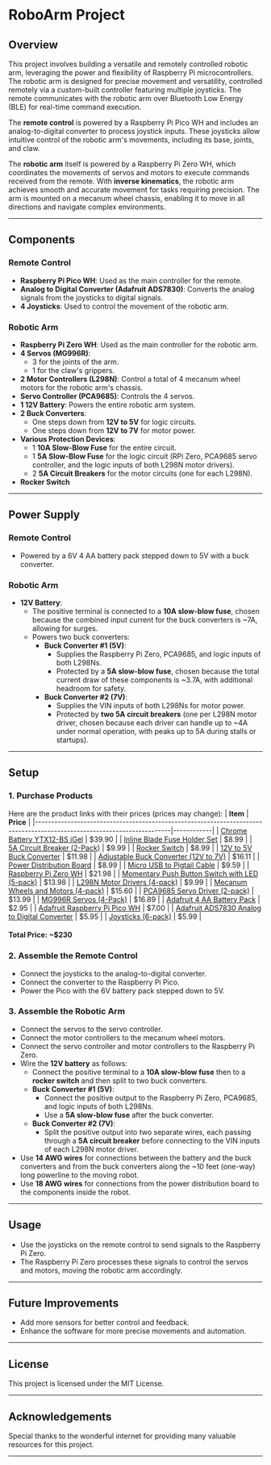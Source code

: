 # RoboArm Project

## Overview
This project involves building a versatile and remotely controlled robotic arm, leveraging the power and flexibility of Raspberry Pi microcontrollers. The robotic arm is designed for precise movement and versatility, controlled remotely via a custom-built controller featuring multiple joysticks. The remote communicates with the robotic arm over Bluetooth Low Energy (BLE) for real-time command execution.

The **remote control** is powered by a Raspberry Pi Pico WH and includes an analog-to-digital converter to process joystick inputs. These joysticks allow intuitive control of the robotic arm's movements, including its base, joints, and claw.

The **robotic arm** itself is powered by a Raspberry Pi Zero WH, which coordinates the movements of servos and motors to execute commands received from the remote. With **inverse kinematics**, the robotic arm achieves smooth and accurate movement for tasks requiring precision. The arm is mounted on a mecanum wheel chassis, enabling it to move in all directions and navigate complex environments.

---

## Components

### Remote Control
- **Raspberry Pi Pico WH**: Used as the main controller for the remote.
- **Analog to Digital Converter (Adafruit ADS7830)**: Converts the analog signals from the joysticks to digital signals.
- **4 Joysticks**: Used to control the movement of the robotic arm.

### Robotic Arm
- **Raspberry Pi Zero WH**: Used as the main controller for the robotic arm.
- **4 Servos (MG996R)**:
  - 3 for the joints of the arm.
  - 1 for the claw's grippers.
- **2 Motor Controllers (L298N)**: Control a total of 4 mecanum wheel motors for the robotic arm's chassis.
- **Servo Controller (PCA9685)**: Controls the 4 servos.
- **1 12V Battery**: Powers the entire robotic arm system.
- **2 Buck Converters**:
  - One steps down from **12V to 5V** for logic circuits.
  - One steps down from **12V to 7V** for motor power.
- **Various Protection Devices**:
  - 1 **10A Slow-Blow Fuse** for the entire circuit.
  - 1 **5A Slow-Blow Fuse** for the logic circuit (RPi Zero, PCA9685 servo controller, and the logic inputs of both L298N motor drivers).
  - 2 **5A Circuit Breakers** for the motor circuits (one for each L298N).
- **Rocker Switch**

---

## Power Supply

### Remote Control
- Powered by a 6V 4 AA battery pack stepped down to 5V with a buck converter.

### Robotic Arm
- **12V Battery**:
  - The positive terminal is connected to a **10A slow-blow fuse**, chosen because the combined input current for the buck converters is ~7A, allowing for surges.
  - Powers two buck converters:
    - **Buck Converter #1 (5V)**:
      - Supplies the Raspberry Pi Zero, PCA9685, and logic inputs of both L298Ns.
      - Protected by a **5A slow-blow fuse**, chosen because the total current draw of these components is ~3.7A, with additional headroom for safety.
    - **Buck Converter #2 (7V)**:
      - Supplies the VIN inputs of both L298Ns for motor power.
      - Protected by **two 5A circuit breakers** (one per L298N motor driver, chosen because each driver can handle up to ~4A under normal operation, with peaks up to 5A during stalls or startups).

---

## Setup

### 1. Purchase Products
Here are the product links with their prices (prices may change):
| **Item**                                                                                                               | **Price**  |
|------------------------------------------------------------------------------------------------------------------------|------------|
| [Chrome Battery YTX12-BS iGel](https://www.amazon.com/Chrome-Battery-iGel-12-BS-CYTX12-BS/dp/B01DOIULOO)                | $39.90     |
| [Inline Blade Fuse Holder Set](https://www.amazon.com/GNAWRISHING-Inline-Holder-Standard-Assorted/dp/B09Y8GB799)       | $8.99      |
| [5A Circuit Breaker (2-Pack)](https://www.amazon.com/mxuteuk-Breakers-Protector-Terminals-Waterproof/dp/B08QVCYLMD)    | $9.99      |
| [Rocker Switch](https://www.amazon.com/gp/product/B07XD8J2PL)                                                          | $8.99      |
| [12V to 5V Buck Converter](https://www.amazon.com/VOLRANTISE-Converter-Voltage-Regulator-Transformer/dp/B09X1ZGR38)       | $11.98     |
| [Adjustable Buck Converter (12V to 7V)](https://www.amazon.com/Converter-DROK-Adjustable-Regulator-Indicator/dp/B00HHQ0VP4) | $16.11  |
| [Power Distribution Board](https://www.amazon.com/Tnisesm-Position-Distribution-Inputs-Outputs/dp/B0BWN19R6R)          | $8.99      |
| [Micro USB to Pigtail Cable](https://www.amazon.com/gp/product/B0BZ8XWL18/ref=ewc_pr_img_4?smid=A1PP7IW2YCJN73&psc=1)   | $9.59      |
| [Raspberry Pi Zero WH](https://www.amazon.com/Raspberry-Bluetooth-Compatible-Connector-headers/dp/B0CG99MR5W)          | $21.98     |
| [Momentary Push Button Switch with LED (5-pack)](https://www.amazon.com/Momentary-Indicator-Pushbutton-Waterproof-Stainless/dp/B08L13JG8M/) | $13.98   |
| [L298N Motor Drivers (4-pack)](https://www.amazon.com/gp/product/B0CR6MLY7F/ref=ewc_pr_img_7?smid=A1YZW40LYQY3L1&psc=1) | $9.99      |
| [Mecanum Wheels and Motors (4-pack)](https://www.amazon.com/gp/product/B0CBJJM1KQ/ref=ewc_pr_img_3?smid=A2S878EGP30YQG&th=1) | $15.60  |
| [PCA9685 Servo Driver (2-pack)](https://www.amazon.com/gp/product/B07BRS249H/ref=ewc_pr_img_8?smid=A30QSGOJR8LMXA&psc=1) | $13.99  |
| [MG996R Servos (4-Pack)](https://www.amazon.com/2-Pack-MG996R-Torque-Digital-Helicopter/dp/B0D7M2Y2BR)                 | $16.89     |
| [Adafruit 4 AA Battery Pack](https://www.adafruit.com/product/830)                                                     | $2.95      |
| [Adafruit Raspberry Pi Pico WH](https://www.adafruit.com/product/5544)                                                 | $7.00      |
| [Adafruit ADS7830 Analog to Digital Converter](https://www.adafruit.com/product/5836)                                  | $5.95      |
| [Joysticks (6-pack)](https://www.amazon.com/gp/product/B0DH2G1PVP/ref=ewc_pr_img_6?smid=A3EW69KEBHQF24&psc=1)           | $5.99      |

#### **Total Price: ~$230**

### 2. **Assemble the Remote Control**

- Connect the joysticks to the analog-to-digital converter.
- Connect the converter to the Raspberry Pi Pico.
- Power the Pico with the 6V battery pack stepped down to 5V.

### 3. **Assemble the Robotic Arm**
   - Connect the servos to the servo controller.
   - Connect the motor controllers to the mecanum wheel motors.
   - Connect the servo controller and motor controllers to the Raspberry Pi Zero.
   - Wire the **12V battery** as follows:
     - Connect the positive terminal to a **10A slow-blow fuse** then to a **rocker switch** and then split to two buck converters.
     - **Buck Converter #1 (5V)**:
       - Connect the positive output to the Raspberry Pi Zero, PCA9685, and logic inputs of both L298Ns.
       - Use a **5A slow-blow fuse** after the buck converter.
     - **Buck Converter #2 (7V)**:
       - Split the positive output into two separate wires, each passing through a **5A circuit breaker** before connecting to the VIN inputs of each L298N motor driver.
   - Use **14 AWG wires** for connections between the battery and the buck converters and from the buck converters along the ~10 feet (one-way) long powerline to the moving robot.
   - Use **18 AWG wires** for connections from the power distribution board to the components inside the robot.

---

## Usage
- Use the joysticks on the remote control to send signals to the Raspberry Pi Zero.
- The Raspberry Pi Zero processes these signals to control the servos and motors, moving the robotic arm accordingly.

---

## Future Improvements
- Add more sensors for better control and feedback.
- Enhance the software for more precise movements and automation.

---

## License
This project is licensed under the MIT License.

---

## Acknowledgements
Special thanks to the wonderful internet for providing many valuable resources for this project.

---